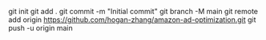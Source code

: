 git init
git add .
git commit -m "Initial commit"
git branch -M main
git remote add origin https://github.com/hogan-zhang/amazon-ad-optimization.git
git push -u origin main
